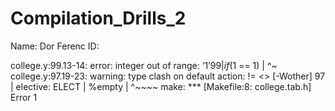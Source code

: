# Compilation_Drills_2

Name: Dor Ferenc
ID:

college.y:99.13-14: error: integer out of range: ‘$1’
   99 |         if ($1 == 1)
      |             ^~
college.y:97.19-23: warning: type clash on default action: <electivee> != <> [-Wother]
   97 |         elective: ELECT | %empty 
      |                   ^~~~~
make: *** [Makefile:8: college.tab.h] Error 1